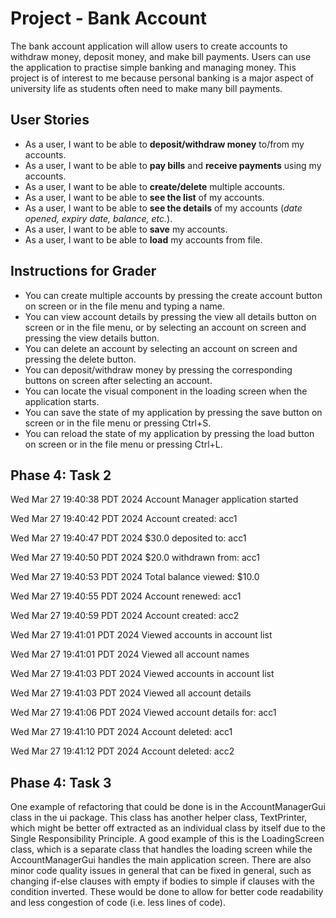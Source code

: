 # Project - Bank Account


The bank account application will allow users to create accounts to
withdraw money, deposit money, and make bill payments.
Users can use the application to practise simple banking and managing money.
This project is of interest to me because
personal banking is a major aspect of university life as students
often need to make many bill payments.

## User Stories
- As a user, I want to be able to **deposit/withdraw money** to/from my accounts.
- As a user, I want to be able to **pay bills** and **receive payments** using my accounts.
- As a user, I want to be able to **create/delete** multiple accounts.
- As a user, I want to be able to **see the list** of my accounts.
- As a user, I want to be able to **see the details**
of my accounts (_date opened, expiry date, balance, etc._).
- As a user, I want to be able to **save** my accounts.
- As a user, I want to be able to **load** my accounts from file.

## Instructions for Grader
- You can create multiple accounts by pressing the create account button on screen
or in the file menu and typing a name.
- You can view account details by pressing the view all details button on screen
or in the file menu, or by selecting an account on screen and pressing the view details button.
- You can delete an account by selecting an account on screen and pressing the delete button.
- You can deposit/withdraw money by pressing the corresponding buttons on screen
after selecting an account.
- You can locate the visual component in the loading screen when the application starts.
- You can save the state of my application by pressing the save button on screen
or in the file menu
or pressing Ctrl+S.
- You can reload the state of my application by pressing the load button on screen
or in the file menu
or pressing Ctrl+L.

## Phase 4: Task 2
Wed Mar 27 19:40:38 PDT 2024
Account Manager application started

Wed Mar 27 19:40:42 PDT 2024
Account created: acc1

Wed Mar 27 19:40:47 PDT 2024
$30.0 deposited to: acc1

Wed Mar 27 19:40:50 PDT 2024
$20.0 withdrawn from: acc1

Wed Mar 27 19:40:53 PDT 2024
Total balance viewed: $10.0

Wed Mar 27 19:40:55 PDT 2024
Account renewed: acc1

Wed Mar 27 19:40:59 PDT 2024
Account created: acc2

Wed Mar 27 19:41:01 PDT 2024
Viewed accounts in account list

Wed Mar 27 19:41:01 PDT 2024
Viewed all account names

Wed Mar 27 19:41:03 PDT 2024
Viewed accounts in account list

Wed Mar 27 19:41:03 PDT 2024
Viewed all account details

Wed Mar 27 19:41:06 PDT 2024
Viewed account details for: acc1

Wed Mar 27 19:41:10 PDT 2024
Account deleted: acc1

Wed Mar 27 19:41:12 PDT 2024
Account deleted: acc2

## Phase 4: Task 3

One example of refactoring that could be done is in
the AccountManagerGui class in the ui package.
This class has another helper class, TextPrinter,
which might be better off extracted as an individual
class by itself due to the Single Responsibility Principle.
A good example of this is the LoadingScreen class,
which is a separate class that handles the loading screen
while the AccountManagerGui handles the main application screen.
There are also minor code quality issues in general
that can be fixed in general, such as changing if-else
clauses with empty if bodies to simple if clauses with the
condition inverted. These would be done to allow for
better code readability and less congestion of code
(i.e. less lines of code).
